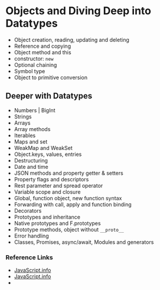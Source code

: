 # Objects and Diving Deep into Datatypes

* Object creation, reading, updating and deleting
* Reference and copying
* Object method and this
* constructor: `new`
* Optional chaining
* Symbol type
* Object to primitive conversion

## Deeper with Datatypes

* Numbers | BigInt
* Strings
* Arrays
* Array methods
* Iterables
* Maps and set
* WeakMap and WeakSet
* Object.keys, values, entries
* Destructuring
* Date and time
* JSON methods and property getter & setters
* Property flags and descriptors
* Rest parameter and spread operator
* Variable scope and closure
* Global, function object, new function syntax
* Forwarding with call, apply and function binding
* Decorators
* Prototypes and inheritance
* Native prototypes and F.prototypes
* Prototype methods, object without `__proto__`
* Error handling
* Classes, Promises, async/await, Modules and generators

### Reference Links

* [JavaScript.info](https://javascript.info/object)
* [JavaScript.info](https://javascript.info/datatypes)
*
